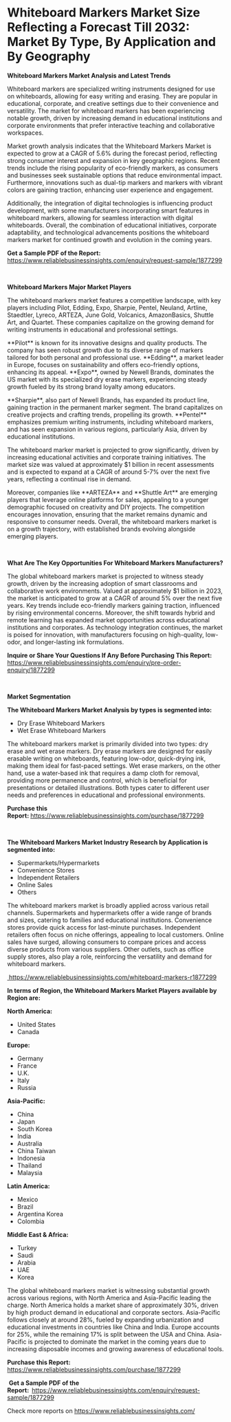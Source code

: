 <p><h1>Whiteboard Markers Market Size Reflecting a Forecast Till 2032: Market By Type, By Application and By Geography</h1></p><p><strong>Whiteboard Markers Market Analysis and Latest Trends</strong></p>
<p><p>Whiteboard markers are specialized writing instruments designed for use on whiteboards, allowing for easy writing and erasing. They are popular in educational, corporate, and creative settings due to their convenience and versatility. The market for whiteboard markers has been experiencing notable growth, driven by increasing demand in educational institutions and corporate environments that prefer interactive teaching and collaborative workspaces.</p><p>Market growth analysis indicates that the Whiteboard Markers Market is expected to grow at a CAGR of 5.6% during the forecast period, reflecting strong consumer interest and expansion in key geographic regions. Recent trends include the rising popularity of eco-friendly markers, as consumers and businesses seek sustainable options that reduce environmental impact. Furthermore, innovations such as dual-tip markers and markers with vibrant colors are gaining traction, enhancing user experience and engagement. </p><p>Additionally, the integration of digital technologies is influencing product development, with some manufacturers incorporating smart features in whiteboard markers, allowing for seamless interaction with digital whiteboards. Overall, the combination of educational initiatives, corporate adaptability, and technological advancements positions the whiteboard markers market for continued growth and evolution in the coming years.</p></p>
<p><strong>Get a Sample PDF of the Report:&nbsp;</strong> <a href="https://www.reliablebusinessinsights.com/enquiry/request-sample/1877299?utm_campaign=3128&utm_medium=2&utm_source=Github&utm_content=ia&utm_term=10042025&utm_id=whiteboard-markers">https://www.reliablebusinessinsights.com/enquiry/request-sample/1877299</a></p>
<p>&nbsp;</p>
<p><strong>Whiteboard Markers Major Market Players</strong></p>
<p><p>The whiteboard markers market features a competitive landscape, with key players including Pilot, Edding, Expo, Sharpie, Pentel, Neuland, Artline, Staedtler, Lyreco, ARTEZA, June Gold, Volcanics, AmazonBasics, Shuttle Art, and Quartet. These companies capitalize on the growing demand for writing instruments in educational and professional settings.</p><p>**Pilot** is known for its innovative designs and quality products. The company has seen robust growth due to its diverse range of markers tailored for both personal and professional use. **Edding**, a market leader in Europe, focuses on sustainability and offers eco-friendly options, enhancing its appeal. **Expo**, owned by Newell Brands, dominates the US market with its specialized dry erase markers, experiencing steady growth fueled by its strong brand loyalty among educators.</p><p>**Sharpie**, also part of Newell Brands, has expanded its product line, gaining traction in the permanent marker segment. The brand capitalizes on creative projects and crafting trends, propelling its growth. **Pentel** emphasizes premium writing instruments, including whiteboard markers, and has seen expansion in various regions, particularly Asia, driven by educational institutions.</p><p>The whiteboard marker market is projected to grow significantly, driven by increasing educational activities and corporate training initiatives. The market size was valued at approximately $1 billion in recent assessments and is expected to expand at a CAGR of around 5-7% over the next five years, reflecting a continual rise in demand.</p><p>Moreover, companies like **ARTEZA** and **Shuttle Art** are emerging players that leverage online platforms for sales, appealing to a younger demographic focused on creativity and DIY projects. The competition encourages innovation, ensuring that the market remains dynamic and responsive to consumer needs. Overall, the whiteboard markers market is on a growth trajectory, with established brands evolving alongside emerging players.</p></p>
<p>&nbsp;</p>
<p><strong>What Are The Key Opportunities For Whiteboard Markers Manufacturers?</strong></p>
<p><p>The global whiteboard markers market is projected to witness steady growth, driven by the increasing adoption of smart classrooms and collaborative work environments. Valued at approximately $1 billion in 2023, the market is anticipated to grow at a CAGR of around 5% over the next five years. Key trends include eco-friendly markers gaining traction, influenced by rising environmental concerns. Moreover, the shift towards hybrid and remote learning has expanded market opportunities across educational institutions and corporates. As technology integration continues, the market is poised for innovation, with manufacturers focusing on high-quality, low-odor, and longer-lasting ink formulations.</p></p>
<p><strong>Inquire or Share Your Questions If Any Before Purchasing This Report:</strong> <a href="https://www.reliablebusinessinsights.com/enquiry/pre-order-enquiry/1877299?utm_campaign=3128&utm_medium=2&utm_source=Github&utm_content=ia&utm_term=10042025&utm_id=whiteboard-markers">https://www.reliablebusinessinsights.com/enquiry/pre-order-enquiry/1877299</a></p>
<p>&nbsp;</p>
<p><strong>Market Segmentation</strong></p>
<p><strong>The Whiteboard Markers Market Analysis by types is segmented into:</strong></p>
<p><ul><li>Dry Erase Whiteboard Markers</li><li>Wet Erase Whiteboard Markers</li></ul></p>
<p><p>The whiteboard markers market is primarily divided into two types: dry erase and wet erase markers. Dry erase markers are designed for easily erasable writing on whiteboards, featuring low-odor, quick-drying ink, making them ideal for fast-paced settings. Wet erase markers, on the other hand, use a water-based ink that requires a damp cloth for removal, providing more permanence and control, which is beneficial for presentations or detailed illustrations. Both types cater to different user needs and preferences in educational and professional environments.</p></p>
<p><strong>Purchase this Report:&nbsp;</strong><a href="https://www.reliablebusinessinsights.com/purchase/1877299?utm_campaign=3128&utm_medium=2&utm_source=Github&utm_content=ia&utm_term=10042025&utm_id=whiteboard-markers">https://www.reliablebusinessinsights.com/purchase/1877299</a></p>
<p>&nbsp;</p>
<p><strong>The Whiteboard Markers Market Industry Research by Application is segmented into:</strong></p>
<p><ul><li>Supermarkets/Hypermarkets</li><li>Convenience Stores</li><li>Independent Retailers</li><li>Online Sales</li><li>Others</li></ul></p>
<p><p>The whiteboard markers market is broadly applied across various retail channels. Supermarkets and hypermarkets offer a wide range of brands and sizes, catering to families and educational institutions. Convenience stores provide quick access for last-minute purchases. Independent retailers often focus on niche offerings, appealing to local customers. Online sales have surged, allowing consumers to compare prices and access diverse products from various suppliers. Other outlets, such as office supply stores, also play a role, reinforcing the versatility and demand for whiteboard markers.</p></p>
<p><a href="https://www.reliablebusinessinsights.com/whiteboard-markers-r1877299?utm_campaign=3128&utm_medium=2&utm_source=Github&utm_content=ia&utm_term=10042025&utm_id=whiteboard-markers">&nbsp;https://www.reliablebusinessinsights.com/whiteboard-markers-r1877299</a></p>
<p><strong>In terms of Region, the Whiteboard Markers Market Players available by Region are:</strong></p>
<p>
    <p> <strong> North America: </strong>
        <ul>
            <li>United States</li>
            <li>Canada</li>
        </ul>
        </p> 
    <p> <strong> Europe: </strong>
        <ul>
            <li>Germany</li>
            <li>France</li>
            <li>U.K.</li>
            <li>Italy</li>
            <li>Russia</li>
        </ul>
        </p> 
    <p> <strong> Asia-Pacific: </strong>
        <ul>
            <li>China</li>
            <li>Japan</li>
            <li>South Korea</li>
            <li>India</li>
            <li>Australia</li>
            <li>China Taiwan</li>
            <li>Indonesia</li>
            <li>Thailand</li>
            <li>Malaysia</li>
        </ul>
        </p> 
    <p> <strong> Latin America: </strong>
        <ul>
            <li>Mexico</li>
            <li>Brazil</li>
            <li>Argentina Korea</li>
            <li>Colombia</li>
        </ul>
        </p> 
    <p> <strong> Middle East & Africa: </strong>
        <ul>
            <li>Turkey</li>
            <li>Saudi</li>
            <li>Arabia</li>
            <li>UAE</li>
            <li>Korea</li>
        </ul>
    </p>
    </p>
<p><p>The global whiteboard markers market is witnessing substantial growth across various regions, with North America and Asia-Pacific leading the charge. North America holds a market share of approximately 30%, driven by high product demand in educational and corporate sectors. Asia-Pacific follows closely at around 28%, fueled by expanding urbanization and educational investments in countries like China and India. Europe accounts for 25%, while the remaining 17% is split between the USA and China. Asia-Pacific is projected to dominate the market in the coming years due to increasing disposable incomes and growing awareness of educational tools.</p></p>
<p><strong>Purchase this Report: </strong><a href="https://www.reliablebusinessinsights.com/purchase/1877299?utm_campaign=3128&utm_medium=2&utm_source=Github&utm_content=ia&utm_term=10042025&utm_id=whiteboard-markers">https://www.reliablebusinessinsights.com/purchase/1877299</a></p>
<p>&nbsp;<strong>Get a Sample PDF of the Report:&nbsp;&nbsp;</strong><a href="https://www.reliablebusinessinsights.com/enquiry/request-sample/1877299?utm_campaign=3128&utm_medium=2&utm_source=Github&utm_content=ia&utm_term=10042025&utm_id=whiteboard-markers">https://www.reliablebusinessinsights.com/enquiry/request-sample/1877299</a></p>
<p><strong></strong></p>
<p>Check more reports on <a href="https://www.reliablebusinessinsights.com/?utm_campaign=3128&utm_medium=2&utm_source=Github&utm_content=ia&utm_term=10042025&utm_id=whiteboard-markers">https://www.reliablebusinessinsights.com/</a></p>